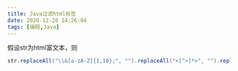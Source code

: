 ```yaml
---
title: Java过滤html标签
date: 2020-12-28 14:26:04
tags: [编程,Java]
---
```


假设str为html富文本，则

```java
str.replaceAll("\\&[a-zA-Z]{1,10};", "").replaceAll("<[^>]*>", "").replaceAll("[(/>)<]", "")
```